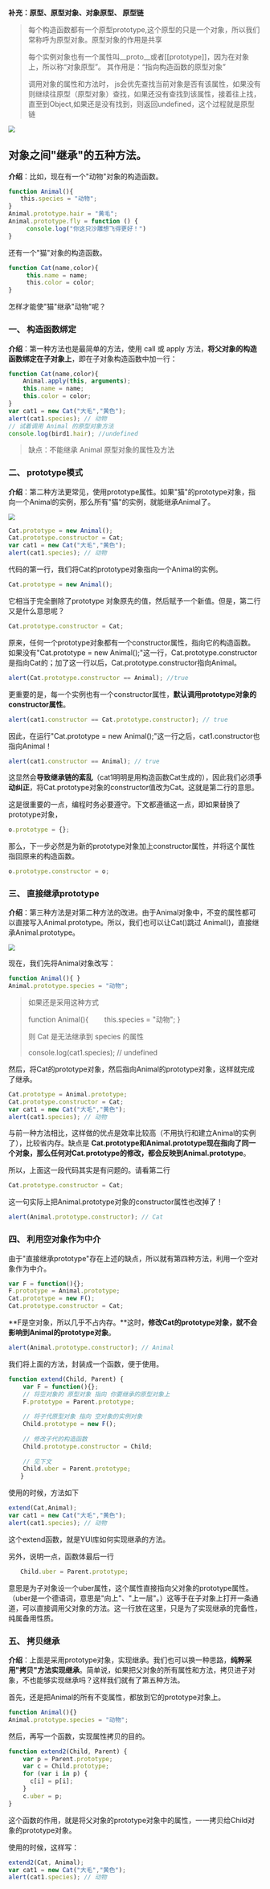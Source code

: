 **补充：原型、原型对象、对象原型、 原型链**

> 每个构造函数都有一个原型prototype,这个原型的只是一个对象，所以我们常称呼为原型对象。原型对象的作用是共享
>
> 
>
> 每个实例对象也有一个属性叫__proto__或者[[prototype]]，因为在对象上，所以称“对象原型”。 其作用是：“指向构造函数的原型对象”
>
> 
>
> 调用对象的属性和方法时， js会优先查找当前对象是否有该属性，如果没有则继续往原型（原型对象）查找，如果还没有查找到该属性，接着往上找，直至到Object,如果还是没有找到，则返回undefined，这个过程就是原型链

<img src="https://i.loli.net/2021/08/11/SIXYEPqRfhydaoA.png" style="zoom:80%;" />



## 对象之间"继承"的五种方法。

**介绍**：比如，现在有一个"动物"对象的构造函数。

```javascript
function Animal(){
　　this.species = "动物";
}
Animal.prototype.hair = "黄毛";
Animal.prototype.fly = function () {
     console.log("你这只沙雕想飞得更好！")
}
```
还有一个"猫"对象的构造函数。
```javascript
function Cat(name,color){
     this.name = name;
　　　this.color = color;
}
```

怎样才能使"猫"继承"动物"呢？



### 一、 构造函数绑定

**介绍**：第一种方法也是最简单的方法，使用 call 或 apply 方法，**将父对象的构造函数绑定在子对象上**，即在子对象构造函数中加一行：

```javascript
function Cat(name,color){
    Animal.apply(this, arguments);
    this.name = name;
    this.color = color;
}
var cat1 = new Cat("大毛","黄色");
alert(cat1.species); // 动物
// 试着调用 Animal 的原型对象方法
console.log(bird1.hair); //undefined
```

> 缺点：不能继承 Animal  原型对象的属性及方法



### 二、 prototype模式

**介绍**：第二种方法更常见，使用prototype属性。如果"猫"的prototype对象，指向一个Animal的实例，那么所有"猫"的实例，就能继承Animal了。

<img src="https://i.loli.net/2021/08/11/E87rmbqe1sTPnAG.png" style="zoom:80%;" />

```javascript
Cat.prototype = new Animal();
Cat.prototype.constructor = Cat;
var cat1 = new Cat("大毛","黄色");
alert(cat1.species); // 动物
```
代码的第一行，我们将Cat的prototype对象指向一个Animal的实例。
```javascript
Cat.prototype = new Animal();
```
它相当于完全删除了prototype 对象原先的值，然后赋予一个新值。但是，第二行又是什么意思呢？
```javascript
Cat.prototype.constructor = Cat;
```
原来，任何一个prototype对象都有一个constructor属性，指向它的构造函数。如果没有"Cat.prototype = new Animal();"这一行，Cat.prototype.constructor是指向Cat的；加了这一行以后，Cat.prototype.constructor指向Animal。
```javascript
alert(Cat.prototype.constructor == Animal); //true
```
更重要的是，每一个实例也有一个constructor属性，**默认调用prototype对象的constructor属性**。
```javascript
alert(cat1.constructor == Cat.prototype.constructor); // true
```
因此，在运行"Cat.prototype = new Animal();"这一行之后，cat1.constructor也指向Animal！
```javascript
alert(cat1.constructor == Animal); // true
```
这显然会**导致继承链的紊乱**（cat1明明是用构造函数Cat生成的），因此我们必须**手动纠正**，将Cat.prototype对象的constructor值改为Cat。这就是第二行的意思。

这是很重要的一点，编程时务必要遵守。下文都遵循这一点，即如果替换了prototype对象，
```javascript
o.prototype = {};
```
那么，下一步必然是为新的prototype对象加上constructor属性，并将这个属性指回原来的构造函数。
```javascript
o.prototype.constructor = o;
```


### 三、 直接继承prototype

**介绍**：第三种方法是对第二种方法的改进。由于Animal对象中，不变的属性都可以直接写入Animal.prototype。所以，我们也可以让Cat()跳过 Animal()，直接继承Animal.prototype。

<img src="https://i.loli.net/2021/08/11/plsXCwIoL7PtzTm.png" style="zoom:80%;" />

现在，我们先将Animal对象改写：
```javascript
function Animal(){ }
Animal.prototype.species = "动物";
```
> 如果还是采用这种方式
>
> function Animal(){
> 　　this.species = "动物";
> }
>
> 则 Cat 是无法继承到 species 的属性
>
> console.log(cat1.species); // undefined

然后，将Cat的prototype对象，然后指向Animal的prototype对象，这样就完成了继承。

```javascript
Cat.prototype = Animal.prototype;
Cat.prototype.constructor = Cat;
var cat1 = new Cat("大毛","黄色");
alert(cat1.species); // 动物
```
与前一种方法相比，这样做的优点是效率比较高（不用执行和建立Animal的实例了），比较省内存。缺点是 **Cat.prototype和Animal.prototype现在指向了同一个对象，那么任何对Cat.prototype的修改，都会反映到Animal.prototype**。

所以，上面这一段代码其实是有问题的。请看第二行
```javascript
Cat.prototype.constructor = Cat;
```
这一句实际上把Animal.prototype对象的constructor属性也改掉了！
```javascript
alert(Animal.prototype.constructor); // Cat
```



### 四、 利用空对象作为中介

由于"直接继承prototype"存在上述的缺点，所以就有第四种方法，利用一个空对象作为中介。
```javascript
var F = function(){};
F.prototype = Animal.prototype;
Cat.prototype = new F();
Cat.prototype.constructor = Cat;
```
**F是空对象，所以几乎不占内存。**这时，**修改Cat的prototype对象，就不会影响到Animal的prototype对象**。

```javascript
alert(Animal.prototype.constructor); // Animal
```
我们将上面的方法，封装成一个函数，便于使用。
```javascript
function extend(Child, Parent) {
    var F = function(){};
    // 将空对象的 原型对象 指向 你要继承的原型对象上
    F.prototype = Parent.prototype;
   
    // 将子代原型对象 指向 空对象的实例对象
    Child.prototype = new F();
    
    // 修改子代的构造函数 
    Child.prototype.constructor = Child;
    
    // 见下文
    Child.uber = Parent.prototype;
　　}
```
使用的时候，方法如下
```javascript
extend(Cat,Animal);
var cat1 = new Cat("大毛","黄色");
alert(cat1.species); // 动物
```
这个extend函数，就是YUI库如何实现继承的方法。

另外，说明一点，函数体最后一行
```javascript
　　Child.uber = Parent.prototype;
```
意思是为子对象设一个uber属性，这个属性直接指向父对象的prototype属性。（uber是一个德语词，意思是"向上"、"上一层"。）这等于在子对象上打开一条通道，可以直接调用父对象的方法。这一行放在这里，只是为了实现继承的完备性，纯属备用性质。



### 五、 拷贝继承

**介绍**：上面是采用prototype对象，实现继承。我们也可以换一种思路，**纯粹采用"拷贝"方法实现继承**。简单说，如果把父对象的所有属性和方法，拷贝进子对象，不也能够实现继承吗？这样我们就有了第五种方法。

首先，还是把Animal的所有不变属性，都放到它的prototype对象上。
```javascript
function Animal(){}
Animal.prototype.species = "动物";
```
然后，再写一个函数，实现属性拷贝的目的。
```javascript
function extend2(Child, Parent) {
    var p = Parent.prototype;
    var c = Child.prototype;
    for (var i in p) {
      c[i] = p[i];
    }
    c.uber = p;
}
```
这个函数的作用，就是将父对象的prototype对象中的属性，一一拷贝给Child对象的prototype对象。

使用的时候，这样写：
```javascript
extend2(Cat, Animal);
var cat1 = new Cat("大毛","黄色");
alert(cat1.species); // 动物
```

